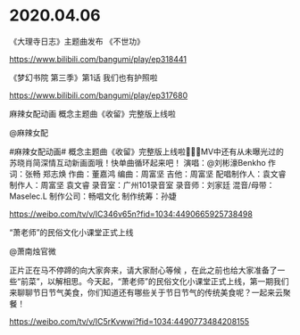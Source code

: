 # 2020.04.06

 《大理寺日志》主题曲发布 《不世功》

https://www.bilibili.com/bangumi/play/ep318441


 


 《梦幻书院 第三季》第1话 我们也有护照啦

https://www.bilibili.com/bangumi/play/ep317680


麻辣女配动画 概念主题曲《收留》完整版上线啦

@麻辣女配                            

#麻辣女配动画# 概念主题曲《收留》完整版上线啦🎉🎉🎉MV中还有从未曝光过的苏晓肖简深情互动新画面哦！快单曲循环起来吧！
演唱：@刘彬濠Benkho
作词：张畅  郑志焕
作曲：董嘉鸿
编曲：周富坚
吉他：周富坚
配唱制作人：袁文睿
制作人：周富坚 袁文睿
录音室：广州101录音室
录音师：刘家廷
混音/母带：Maselec.L
制作公司：畅唱文化
制作统筹：孙婕

https://weibo.com/tv/v/IC346v65n?fid=1034:4490665925738498




“萧老师”的民俗文化小课堂正式上线

@萧南烛官微                            

正片正在马不停蹄的向大家奔来，请大家耐心等候 ，在此之前也给大家准备了一些“前菜”，以解相思。今天起，“萧老师”的民俗文化小课堂正式上线，第一期我们来聊聊节日节气美食，你们知道还有哪些关于节日节气的传统美食呢？一起来云聚餐！

https://weibo.com/tv/v/IC5rKvwwi?fid=1034:4490773484208155


